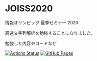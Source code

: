 # JOISS2020

情報オリンピック 夏季セミナー 2020

高速文字列解析を勉強することになりました.

勉強した内容やコードなど

[![Actions Status](https://github.com/KodamaD/JOISS2020/workflows/verify/badge.svg)](https://github.com/KodamaD/JOISS2020/actions)
[![GitHub Pages](https://img.shields.io/static/v1?label=GitHub+Pages&message=+&color=brightgreen&logo=github)](https://KodamaD.github.io/JOISS2020/) 